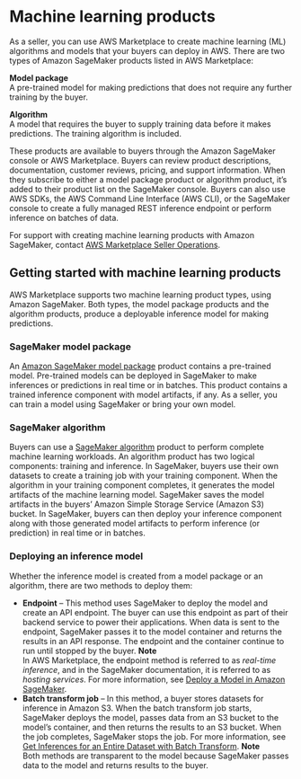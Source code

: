 # Machine learning products<a name="machine-learning-products"></a>

 As a seller, you can use AWS Marketplace to create machine learning \(ML\) algorithms and models that your buyers can deploy in AWS\. There are two types of Amazon SageMaker products listed in AWS Marketplace: 

**Model package**  
 A pre\-trained model for making predictions that does not require any further training by the buyer\. 

**Algorithm**  
 A model that requires the buyer to supply training data before it makes predictions\. The training algorithm is included\. 

 These products are available to buyers through the Amazon SageMaker console or AWS Marketplace\. Buyers can review product descriptions, documentation, customer reviews, pricing, and support information\. When they subscribe to either a model package product or algorithm product, it’s added to their product list on the SageMaker console\. Buyers can also use AWS SDKs, the AWS Command Line Interface \(AWS CLI\), or the SageMaker console to create a fully managed REST inference endpoint or perform inference on batches of data\. 

 For support with creating machine learning products with Amazon SageMaker, contact [AWS Marketplace Seller Operations](http://aws.amazon.com/marketplace/management/contact-us/)\. 

## Getting started with machine learning products<a name="ml-getting-started"></a>

 AWS Marketplace supports two machine learning product types, using Amazon SageMaker\. Both types, the model package products and the algorithm products, produce a deployable inference model for making predictions\.

### SageMaker model package<a name="ml-amazon-sagemaker-model-package"></a>

 An [ Amazon SageMaker model package](https://docs.aws.amazon.com/sagemaker/latest/dg/sagemaker-marketplace.html#sagemaker-mkt-model-package) product contains a pre\-trained model\. Pre\-trained models can be deployed in SageMaker to make inferences or predictions in real time or in batches\. This product contains a trained inference component with model artifacts, if any\. As a seller, you can train a model using SageMaker or bring your own model\. 

### SageMaker algorithm<a name="ml-amazon-sagemaker-algorithm"></a>

 Buyers can use a [SageMaker algorithm](https://docs.aws.amazon.com/sagemaker/latest/dg/sagemaker-marketplace.html#sagemaker-mkt-algorithm) product to perform complete machine learning workloads\. An algorithm product has two logical components: training and inference\. In SageMaker, buyers use their own datasets to create a training job with your training component\. When the algorithm in your training component completes, it generates the model artifacts of the machine learning model\. SageMaker saves the model artifacts in the buyers’ Amazon Simple Storage Service \(Amazon S3\) bucket\. In SageMaker, buyers can then deploy your inference component along with those generated model artifacts to perform inference \(or prediction\) in real time or in batches\. 

### Deploying an inference model<a name="ml-deploying-an-inference-model"></a>

 Whether the inference model is created from a model package or an algorithm, there are two methods to deploy them: 
+  **Endpoint** – This method uses SageMaker to deploy the model and create an API endpoint\. The buyer can use this endpoint as part of their backend service to power their applications\. When data is sent to the endpoint, SageMaker passes it to the model container and returns the results in an API response\. The endpoint and the container continue to run until stopped by the buyer\.
**Note**  
 In AWS Marketplace, the endpoint method is referred to as *real\-time inference*, and in the SageMaker documentation, it is referred to as *hosting services*\. For more information, see [Deploy a Model in Amazon SageMaker](https://docs.aws.amazon.com/sagemaker/latest/dg/how-it-works-deployment.html)\. 
+  **Batch transform job** – In this method, a buyer stores datasets for inference in Amazon S3\. When the batch transform job starts, SageMaker deploys the model, passes data from an S3 bucket to the model’s container, and then returns the results to an S3 bucket\. When the job completes, SageMaker stops the job\. For more information, see [Get Inferences for an Entire Dataset with Batch Transform](https://docs.aws.amazon.com/sagemaker/latest/dg/how-it-works-batch.html)\. 
**Note**  
 Both methods are transparent to the model because SageMaker passes data to the model and returns results to the buyer\. 